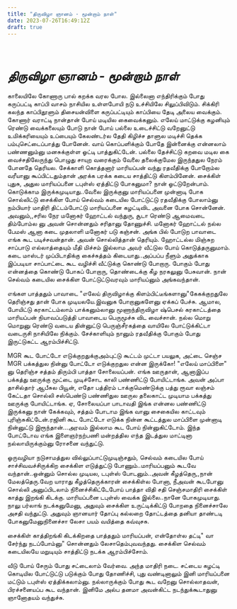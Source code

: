 ```yaml
---
title: "திருவிழா ஞானம் - மூன்றாம் நாள்"
date: 2023-07-26T16:49:12Z
draft: true
---
```

 
# *திருவிழா ஞானம் - மூன்றாம் நாள்*

காலையிலே கோணாரு பால் கறக்க வரல போல. இல்லைனா எந்திரிக்கும் போது கருப்பட்டி காப்பி வாசம் நாசியில உள்ளபோயி நடு உச்சியிலே சிலுப்பிவிடும். சிக்கிரி கலந்த காப்பிதூளும் திசையன்விளை கருப்பட்டியும் காப்பியை தேடி அலைய வைக்கும். கோணார் வராட்டி நான்தான் போய் மடியில கைவைக்கனும். எலேய் மாட்டுக்கு கழனியும் ரெண்டு வைக்கலையும் போடு நான் போய் பல்லை உடைச்சிட்டு வறேனுட்டு உமிக்கரியையும் உப்பையும் கேலண்டர்ல தேதி கிழிச்ச தாளுல மடிச்சி தெக்க பம்புசெட்டைப்பாத்து போனேன். வாய் கொப்பளிக்கும் போதே இன்னைக்கு என்னலாம் பண்ணனும்னு மனசுக்குள்ள ஓட்டி பாத்துகிட்டேன். பல்லை தேச்சிட்டு கறவை மடில கை வைச்சதிலேருந்து பொழுது சாயுற வரைக்கும் வேலை தலைக்குமேல இருந்ததுல நேரம் போனதே தெரியல. சேக்காளி கொத்தனார் மாரியப்பன் வந்து ரதவீதிக்கு போறோம்ல வரீயானு கூப்பிட்டதும்தான் அரக்க பரக்க கடைய சாத்திட்டு கிளம்பினேன். சைக்கிள் புதுசு, அதுல மாரியப்பனை டபுள்ஸ் ஏத்திட்டு போகனுமா? நான் ஓட்டுறேன்பாம். கொடுக்காம இருக்கமுடியாது..வேலை இருக்குனு மாரியப்பனை முன்னாடி போக சொல்லிட்டு சைக்கிள போய் செல்வம் கடையில போட்டுட்டு ரதவீதிக்கு போலாம்னு நம்பியார் மாதிரி திட்டம்போட்டு மாரியப்பனை கழட்டிவிட அவனை போக சொன்னேன். அவனும்,,சரில நேர மனோகர் ஹோட்டல் வந்துரு,  சூடா ரெண்டு ஆமைவடை திம்போம்ல னு அவன் சொன்னதும் சரிதானு தோணுச்சி. மனோகர் ஹோட்டல்  நல்ல பேமஸ் ஆனா கடை முதலாளி மனோகர் படு கஞ்சன். அங்க பில் போடுற பாவாடை எங்க கூட படிச்சவன்தான். அவன் சொல்லித்தான் தெரியும். ஹோட்டல்ல மிஞ்சுற சாப்பாடு எல்லாத்தையும் மீதி மிச்சம் இல்லாம அவர் வீட்டுல போய் கொடுத்தருனுமாம். கடை மாஸ்டர் முப்பிடாதிக்கு கைச்சுத்தம் கிடையாது..அப்பப்ப நீளும் அதுக்காக இப்படியா சாப்பாட்டை கூட வழிச்சி வீட்டுக்கு கொண்டு போறாரு. போகும் போது என்னத்தை கொண்டு போகப் போறாரு, தொண்டைக்கு கீழ நரகலுனு பேசுவான். நான் செல்வம் கடையில சைக்கிள போட்டுட்டுவரவும் மாரியப்னும் அங்கவந்தான்.

எங்கள பாத்ததும் பாவாடை "எலேய் திருவிழாக்கு கிளம்பிட்டீங்களானு"கேகக்குறதுலே தெரிஞ்சது தான் போக முடியலயே.இவனுக போறானுகளேனு ஏக்கப் பேச்சு. ஆமால, போயிட்டு கரகாட்டம்லாம் பாக்கனும்லானு மூணாந்திருவிழா ஷ்பெசல் கரகாட்டத்தை மாரியப்பன் நியாவப்படுத்தி பாவாடைய பெருமூச்சு விட வைச்சான். நல்ல மொறு மொறுனு ரெண்டு வடைய தின்னுட்டு பெருஞ்சீரகத்தை வாயிலே போட்டுக்கிட்டா வடைருசி நாசியிலே நிக்கும். சேச்காளியும் நானும் ரதவீதிக்கு போகும் போது இருட்டுகட்ட ஆரம்பிச்சிட்டு. 

MGR கூட போட்டோ எடுக்குறதுக்குஅம்புட்டு கூட்டம் முட்டா பயலுக, அட்டை செஞ்ச MGR பக்கத்துல நின்னு போட்டோ எடுக்குறதுல என்ன இருக்கோ! "எலேய் மாப்பிளை" னு தெரிஞ்ச சத்தம் திரும்பி பாத்தா சோலையப்பன். எங்க ஊருதான், ஆனாஇப்ப பக்கத்து ஊருக்கு மூட்டை முடிச்சோட காலி பண்ணிட்டு போயிட்டாங்க. அவன் அப்பா தாசில்தார் ஆபீசுல பியூன், எதோ பத்திரம் டாக்குமெண்டுக்கு பத்து ரூவா லஞ்சம் கேட்டதா சொல்லி சஸ்பெண்டு பண்ணிதுல ஊருல தலைகாட்ட முடியாம பக்கத்து ஊருக்கு போயிட்டாங்க. ஏ, சோலையப்பா பாடாவதி இங்க என்னல பண்ணிட்டு இருக்கனு நான் கேக்கவும், சத்தம் போடாம இங்க வானு சைகையில காட்டவும் புரிஞ்சுகிட்டேன்.ரஜினி கூட போட்டோ எடுக்க நின்ன கூட்டத்துல மாப்பிளை முன்னாடி நின்னுட்டு இரூந்தான்...அரவம் இல்லாம கூட போய் நின்னுகிட்டோம். இந்த போட்டோவ எங்க இளைஞர்நற்பணி மன்றத்தில எந்த இடத்துல மாட்டினா நல்லாயிருக்கும்னு ரோசனை வந்துட்டு.

ஓருவழியா நடுசாமத்துல வில்லுப்பாட்டுமுடிஞ்சதும், செல்வம் கடையில போய் சாச்சிவவச்சிருக்கிற சைக்கிள எடுத்துட்டு போணும்..மாரியப்பனும் கூடவே வந்தான்..ஒன்னும் சொல்ல முடியல,  டபுள்ஸ் போடனும்..அவன் கீழத்தெரு,,நான் மேலத்தெரு.வேற யாராது கீழத்தெருக்காரன் சைக்கிள்ல போனா, நீஅவன் கூடபோனு சொல்லி அனுப்பிடலாம் நினைச்சிகிட்டேபோய் பாத்தா விதி சதி செஞ்சமாதிரி சைக்கிள் காத்து இறங்கி கிடக்கு.  மாரியப்பனை டபுள்ஸ் வைக்க இல்லை..நானே போகமுடியாது.  நாலு பர்லாங் நடக்கனுமேனு, அதுவும் சைக்கிள உருட்டிக்கிட்டு போறதை நினைச்சாலே அசதி வந்துட்டு. அதுவும் ஞானயார் தோப்பு கல்லறை தோட்டத்தை தனியா தாண்டடி போகனுமேனுநினைச்சா லேசா பயம் வயித்தை கவ்வுசசு.

சைக்கிள் காத்திறங்கி கிடக்கிறதை பாத்ததும் மாரியப்பன், என்தோள்ல தட்டி" வா சேர்ந்து நடப்போம்னு"  சொன்னதும் லேசாதெம்புவவந்தது. 
சைக்கிள செல்வம் கடையிலயே மறுடியும் சாத்திட்டு நடக்க ஆரம்பிச்சோம்.

வீடு போய் சேரும் போது சட்டைலாம் வேர்வை. அந்த மாதிரி நடை. சட்டைய கழட்டி கொடியில போட்டுட்டு படுக்கும் போது தோணிச்சி, புது வண்டினாலும் இனி  மாரியப்பனை மட்டும் டபுள்ஸ் ஏத்திக்கலாம்னு.  நல்லாருக்கும் போது கூட வறேனு சொல்லாதவன், பிரச்சனையப்ப கூட வந்தான். இனிமே அல்ப தனமா அவன்கிட்ட நடந்துக்கூடாதுனு ஞானோதயம் வந்துச்சு.
 
